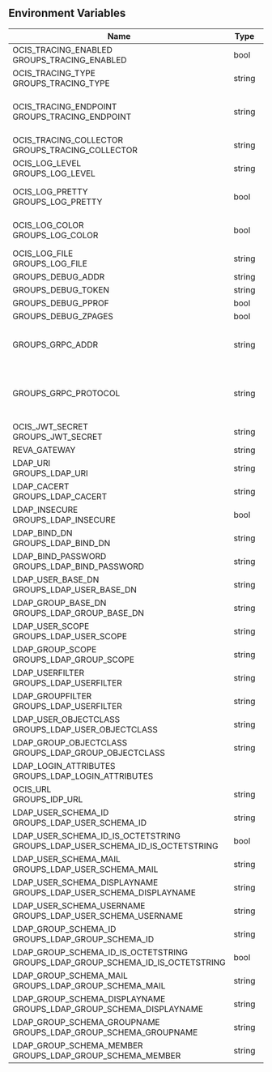 ## Environment Variables

| Name | Type | Default Value | Description |
|------|------|---------------|-------------|
| OCIS_TRACING_ENABLED<br/>GROUPS_TRACING_ENABLED | bool | false | Activates tracing.|
| OCIS_TRACING_TYPE<br/>GROUPS_TRACING_TYPE | string |  | |
| OCIS_TRACING_ENDPOINT<br/>GROUPS_TRACING_ENDPOINT | string |  | The endpoint to the tracing collector.|
| OCIS_TRACING_COLLECTOR<br/>GROUPS_TRACING_COLLECTOR | string |  | |
| OCIS_LOG_LEVEL<br/>GROUPS_LOG_LEVEL | string |  | The log level.|
| OCIS_LOG_PRETTY<br/>GROUPS_LOG_PRETTY | bool | false | Activates pretty log output.|
| OCIS_LOG_COLOR<br/>GROUPS_LOG_COLOR | bool | false | Activates colorized log output.|
| OCIS_LOG_FILE<br/>GROUPS_LOG_FILE | string |  | The target log file.|
| GROUPS_DEBUG_ADDR | string | 127.0.0.1:9161 | |
| GROUPS_DEBUG_TOKEN | string |  | |
| GROUPS_DEBUG_PPROF | bool | false | |
| GROUPS_DEBUG_ZPAGES | bool | false | |
| GROUPS_GRPC_ADDR | string | 127.0.0.1:9160 | The address of the grpc service.|
| GROUPS_GRPC_PROTOCOL | string | tcp | The transport protocol of the grpc service.|
| OCIS_JWT_SECRET<br/>GROUPS_JWT_SECRET | string |  | |
| REVA_GATEWAY | string | 127.0.0.1:9142 | |
| LDAP_URI<br/>GROUPS_LDAP_URI | string | ldaps://localhost:9235 | |
| LDAP_CACERT<br/>GROUPS_LDAP_CACERT | string | ~/.ocis/idm/ldap.crt | |
| LDAP_INSECURE<br/>GROUPS_LDAP_INSECURE | bool | false | |
| LDAP_BIND_DN<br/>GROUPS_LDAP_BIND_DN | string | uid=reva,ou=sysusers,o=libregraph-idm | |
| LDAP_BIND_PASSWORD<br/>GROUPS_LDAP_BIND_PASSWORD | string |  | |
| LDAP_USER_BASE_DN<br/>GROUPS_LDAP_USER_BASE_DN | string | ou=users,o=libregraph-idm | |
| LDAP_GROUP_BASE_DN<br/>GROUPS_LDAP_GROUP_BASE_DN | string | ou=groups,o=libregraph-idm | |
| LDAP_USER_SCOPE<br/>GROUPS_LDAP_USER_SCOPE | string | sub | |
| LDAP_GROUP_SCOPE<br/>GROUPS_LDAP_GROUP_SCOPE | string | sub | |
| LDAP_USERFILTER<br/>GROUPS_LDAP_USERFILTER | string |  | |
| LDAP_GROUPFILTER<br/>GROUPS_LDAP_USERFILTER | string |  | |
| LDAP_USER_OBJECTCLASS<br/>GROUPS_LDAP_USER_OBJECTCLASS | string | inetOrgPerson | |
| LDAP_GROUP_OBJECTCLASS<br/>GROUPS_LDAP_GROUP_OBJECTCLASS | string | groupOfNames | |
| LDAP_LOGIN_ATTRIBUTES<br/>GROUPS_LDAP_LOGIN_ATTRIBUTES |  | [uid mail] | |
| OCIS_URL<br/>GROUPS_IDP_URL | string | https://localhost:9200 | |
| LDAP_USER_SCHEMA_ID<br/>GROUPS_LDAP_USER_SCHEMA_ID | string | ownclouduuid | |
| LDAP_USER_SCHEMA_ID_IS_OCTETSTRING<br/>GROUPS_LDAP_USER_SCHEMA_ID_IS_OCTETSTRING | bool | false | |
| LDAP_USER_SCHEMA_MAIL<br/>GROUPS_LDAP_USER_SCHEMA_MAIL | string | mail | |
| LDAP_USER_SCHEMA_DISPLAYNAME<br/>GROUPS_LDAP_USER_SCHEMA_DISPLAYNAME | string | displayname | |
| LDAP_USER_SCHEMA_USERNAME<br/>GROUPS_LDAP_USER_SCHEMA_USERNAME | string | uid | |
| LDAP_GROUP_SCHEMA_ID<br/>GROUPS_LDAP_GROUP_SCHEMA_ID | string | ownclouduuid | |
| LDAP_GROUP_SCHEMA_ID_IS_OCTETSTRING<br/>GROUPS_LDAP_GROUP_SCHEMA_ID_IS_OCTETSTRING | bool | false | |
| LDAP_GROUP_SCHEMA_MAIL<br/>GROUPS_LDAP_GROUP_SCHEMA_MAIL | string | mail | |
| LDAP_GROUP_SCHEMA_DISPLAYNAME<br/>GROUPS_LDAP_GROUP_SCHEMA_DISPLAYNAME | string | cn | |
| LDAP_GROUP_SCHEMA_GROUPNAME<br/>GROUPS_LDAP_GROUP_SCHEMA_GROUPNAME | string | cn | |
| LDAP_GROUP_SCHEMA_MEMBER<br/>GROUPS_LDAP_GROUP_SCHEMA_MEMBER | string | member | |